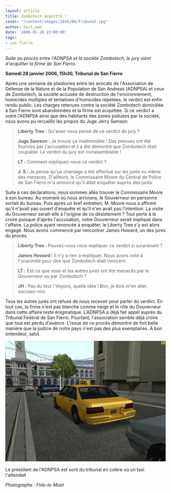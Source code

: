 ```yaml
---
layout: article
title: Zombotech acquitté !
cover: "/content/images/2016/06/Tribunal.jpg"
author: bart_man
date: '2006-01-28 23:00:00'
tags:
- san-fierro
---
```


_Suite au procès entre l'ADNPSA et la société Zombotech, le jury vient d'acquitter la firme de San Fierro._

**Samedi 28 janvier 2006, 15h30, Tribunal de San Fierro**

Après une semaine de plaidoiries entre les avocats de l'Association de Défense de la Nature et de la Population de San Andreas (ADNPSA) et ceux de Zombotech, la société accusée de destruction de l'environnement, homicides multiples et tentatives d'homicides répétées, le verdict est enfin rendu public. Les charges retenues contre la société Zombotech domiciliée à San Fierro sont abandonnées et la firme est acquittée. Si ce verdict a outré l'ADNPSA ainsi que des habitants des zones polluées par la société, nous avons pu recueillir les propos du Juge Jerry Samson.

> **Liberty Tree :** Qu'avez-vous pensé de ce verdict du jury ?
> 
> **Juge Samson :** Je trouve ça inadmissible ! Des preuves ont été fournies par l'accusation et il a été démontré que Zombotech était coupable. Le verdict du jury est invraisemblable !
> 
> **LT :** Comment expliquez-vous ce verdict ?
> 
> **J. S :** Je pense qu'un chantage a été effectué sur les jurés ou même des menaces. D'ailleurs, le Commissaire Moore du Central de Police de San Fierro m'a annoncé qu'il allait enquêter auprès des jurés.

Suite à ces déclarations, nous sommes allés trouver le Commissaire Moore à son bureau. Au moment où nous arrivions, le Gouverneur en personne sortait du bureau. Puis après un bref entretien, M. Moore nous a affirmé qu'il n'avait pas ouvert d'enquête et qu'il n'en avait pas l'intention. La visite du Gouverneur serait-elle à l'origine de ce désistement ? Tout porte à le croire puisque d'après l'accusation, notre Gouverneur serait impliqué dans l'affaire. La police ayant renoncée à enquêter, le Liberty Tree s'y est alors engagé. Nous avons commencé par rencontrer James Howard, un des jurés du procès.

> **Liberty Tree :** Pouvez-vous nous expliquer ce verdict si surprenant ?
> 
> **James Howard :** Il n'y a rien à expliquer. Nous avons voté à l'unanimité pour dire que Zombotech était innocent.
> 
> **LT :** Est-ce que vous et les autres jurés ont été menacés par le Gouverneur ou par Zombotech ?
> 
> **JH :** Pas du tout ! Voyons, quelle idée ! Bon, je dois m'en aller, excusez-moi.

Tous les autres jurés ont refusé de nous recevoir pour parler du verdict. En tout cas, la firme n'est pas blanche comme neige et le rôle du Gouverneur dans cette affaire reste énigmatique. L'ADNPSA a déjà fait appel auprès du Tribunal Fédéral de San Fierro. Pourtant, l'association semble déjà croire que tout est perdu d'avance. L'issue de ce procès démontre de fort belle manière que la justice de notre pays n'est pas des plus exemplaires. A bon entendeur, salut.

![](/content/images/2005/01/Tribunal2.jpg)

Le président de l'ADNPSA est sorti du tribunal en colère où un taxi l'attendait

_Photographe : Fido-le-Muet_